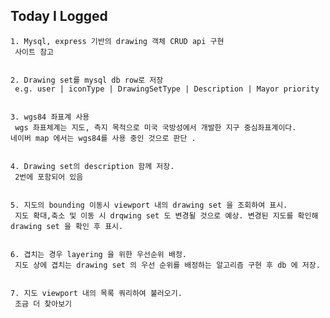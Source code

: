 ## Today I Logged

    1. Mysql, express 기반의 drawing 객체 CRUD api 구현
     사이트 참고


    2. Drawing set를 mysql db row로 저장
     e.g. user | iconType | DrawingSetType | Description | Mayor priority 


    3. wgs84 좌표계 사용
     wgs 좌표체계는 지도, 측지 목적으로 미국 국방성에서 개발한 지구 중심좌표계이다.
    네이버 map 에서는 wgs84를 사용 중인 것으로 판단 .


    4. Drawing set의 description 함께 저장.
     2번에 포함되어 있음


    5. 지도의 bounding 이동시 viewport 내의 drawing set 을 조회하여 표시.
     지도 확대,축소 및 이동 시 drqwing set 도 변경될 것으로 예상. 변경된 지도를 확인해 drawing set 을 확인 후 표시.


    6. 겹치는 경우 layering 을 위한 우선순위 배정.
     지도 상에 겹치는 drawing set 의 우선 순위를 배정하는 알고리즘 구현 후 db 에 저장.


    7. 지도 viewport 내의 목록 쿼리하여 불러오기.
     조금 더 찾아보기
